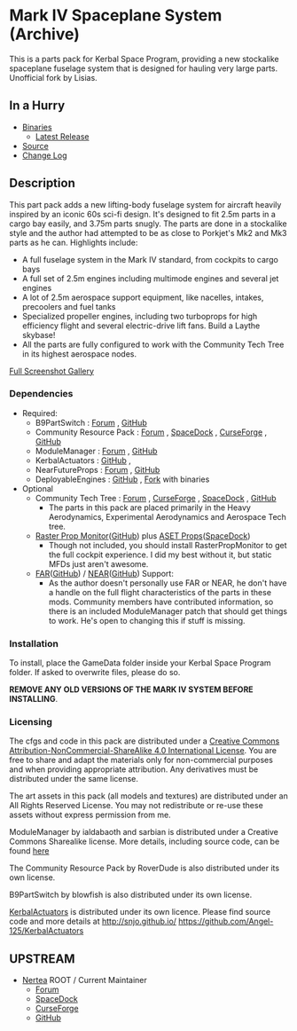 # Mark IV Spaceplane System (Archive)

This is a parts pack for Kerbal Space Program, providing a new stockalike spaceplane fuselage system that is designed for hauling very large parts.  Unofficial fork by Lisias.

## In a Hurry

* [Binaries](./Archive)
	* [Latest Release](https://github.com/net-lisias-kspu/MkIVSystem/releases)
* [Source](https://github.com/net-lisias-kspu/MkIVSystem)
* [Change Log](./CHANGE_LOG.md)


## Description

This part pack adds a new lifting-body fuselage system for aircraft heavily inspired by an iconic 60s sci-fi design. It's designed to fit 2.5m parts in a cargo bay easily, and 3.75m parts snugly. The parts are done in a stockalike style and the author had attempted to be as close to Porkjet's Mk2 and Mk3 parts as he can. Highlights include:

* A full fuselage system in the Mark IV standard, from cockpits to cargo bays
* A full set of 2.5m engines including multimode engines and several jet engines
* A lot of 2.5m aerospace support equipment, like nacelles, intakes, precoolers and fuel tanks
* Specialized propeller engines, including two turboprops for high efficiency flight and several electric-drive lift fans. Build a Laythe skybase!
* All the parts are fully configured to work with the Community Tech  Tree in its highest aerospace nodes. 

[Full Screenshot Gallery](https://imgur.com/a/bxLmn)

### Dependencies

* Required:
	+ B9PartSwitch : [Forum](https://forum.kerbalspaceprogram.com/index.php?/topic/140541-145-b9partswitch-v233-july-26/) , [GitHub](https://github.com/blowfishpro/B9PartSwitch/releases/latest)
	+ Community Resource Pack : [Forum](https://forum.kerbalspaceprogram.com/index.php?/topic/83007-13-community-resource-pack/) , [SpaceDock](http://spacedock.info/mod/31) , [CurseForge](https://kerbal.curseforge.com/projects/community-resource-pack) , [GitHub](https://github.com/BobPalmer/CommunityResourcePack/releases)
	+ ModuleManager : [Forum](https://forum.kerbalspaceprogram.com/index.php?/topic/50533-141-module-manager-307-may-5th-2018-its-dangerous-to-go-alone-take-those-cats-with-you/) , [GitHub](https://github.com/sarbian/ModuleManager)
	+  KerbalActuators : [GitHub](https://github.com/Angel-125/KerbalActuators) , 
	+ NearFutureProps : [Forum](https://forum.kerbalspaceprogram.com/index.php?/topic/166941-143-near-future-props-prop-assets-for-iva-developers-may-2-2018/) , [GitHub](https://github.com/ChrisAdderley/NearFutureProps/releases/tag/0.3.3) 
	+ DeployableEngines : [GitHub](https://github.com/ChrisAdderley/DeployableEngines) , [Fork](https://github.com/net-lisias-kspu/DeployableEngines) with binaries
* Optional
	+ Community Tech Tree : [Forum](https://forum.kerbalspaceprogram.com/index.php?/topic/90530-145-community-tech-tree-may-1/) , [CurseForge](https://kerbal.curseforge.com/projects/community-tech-tree) , [SpaceDock](http://spacedock.info/mod/534/Community%20Tech%20Tree) , [GitHub](https://www.dropbox.com/s/frbwmmc1vw5scwf/CommunityTechTree3_3_2.zip?dl=0)
		- The parts in this pack are placed primarily in the Heavy Aerodynamics, Experimental Aerodynamics and Aerospace Tech tree.
	+ [Raster Prop Monitor](https://forum.kerbalspaceprogram.com/index.php?/topic/105821-14x-rasterpropmonitor-still-putting-the-a-in-iva-v0305-11-june-2018/)([GitHub](https://github.com/Mihara/RasterPropMonitor/)) plus [ASET Props](https://forum.kerbalspaceprogram.com/index.php?/topic/116430-aset-props-pack-v15-for-the-modders-who-create-iva/)([SpaceDock](https://spacedock.info/mod/1204/ASET%20Props))
		- Though not included, you should install RasterPropMonitor to get the full cockpit experience. I did my best without it, but static MFDs just aren't awesome. 
	+ [FAR](https://forum.kerbalspaceprogram.com/index.php?/topic/19321-131-ferram-aerospace-research-v01591-liepmann-4218/)([GitHub](https://github.com/ferram4/Ferram-Aerospace-Research)) / [NEAR](https://forum.kerbalspaceprogram.com/index.php?/topic/78013-090near-a-simpler-aerodynamics-model-v131-121614/)([GitHub](https://github.com/ferram4/Ferram-Aerospace-Research/releases/tag/NEAR_v1.3.1)) Support:
		- As the author doesn't personally use FAR or NEAR, he don't have a handle on the full flight characteristics of the parts in these mods. Community members have contributed information, so there is an included ModuleManager patch that should get things to work. He's open to changing this if stuff is missing. 

### Installation

To install, place the GameData folder inside your Kerbal Space Program folder. If asked to overwrite files, please do so.

**REMOVE ANY OLD VERSIONS OF THE MARK IV SYSTEM BEFORE INSTALLING**.

### Licensing

The cfgs and code in this pack are distributed under a [Creative Commons Attribution-NonCommercial-ShareAlike 4.0 International License](http://creativecommons.org/licenses/by-nc-sa/4.0/legalcode). You are free to share and adapt the materials only for non-commercial purposes and when providing appropriate attribution. Any derivatives must be distributed under the same license.

The art assets in this pack (all models and textures) are distributed under an All Rights Reserved License. You may not redistribute or re-use these assets without express permission from me.

ModuleManager by ialdabaoth and sarbian is distributed under a Creative Commons Sharealike license. More details, including source code, can be found [here](http://forum.kerbalspaceprogram.com/threads/31342-0-20-ModuleManager-1-3-for-all-your-stock-modding-needs?p=528607&viewfull=1#post528607)

The Community Resource Pack by RoverDude is also distributed under its own license.

B9PartSwitch by blowfish is also distributed under its own license.

[KerbalActuators](https://github.com/Angel-125/KerbalActuators) is distributed under its own licence. Please find source code and more details at http://snjo.github.io/ https://github.com/Angel-125/KerbalActuators


## UPSTREAM

* [Nertea](https://forum.kerbalspaceprogram.com/index.php?/profile/83952-nertea/) ROOT / Current Maintainer
	+ [Forum](https://forum.kerbalspaceprogram.com/index.php?/topic/91713-131-mark-iv-spaceplane-system-dec-15-2017/)
	+ [SpaceDock](https://spacedock.info/mod/809/Mark%20IV%20Spaceplane%20System)
	+ [CurseForge](https://kerbal.curseforge.com/projects/mark-iv-spaceplane-system?gameCategorySlug=ksp-mods&projectID=225922)
	+ [GitHub](https://github.com/ChrisAdderley/MkIVSystem)
